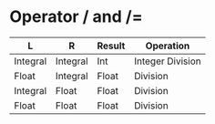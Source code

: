 # Operator / and /=

| L        | R        | Result | Operation        |
| -------- | -------- | ------ | ---------------- |
| Integral | Integral | Int    | Integer Division |
| Float    | Integral | Float  | Division         |
| Integral | Float    | Float  | Division         |
| Float    | Float    | Float  | Division         |